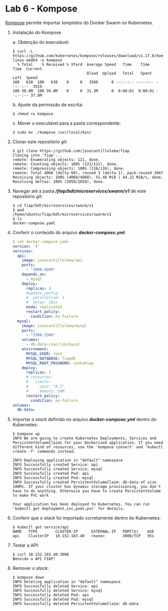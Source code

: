 # Lab 6 - Kompose

[Kompose](https://kompose.io/) permite importar *templates* do Docker Swarm no Kubernetes.
 
1. Instalação do Kompose

    a. Obtenção do executável:
    ```
    $ curl -L https://github.com/kubernetes/kompose/releases/download/v1.17.0/kompose-linux-amd64 -o kompose
      % Total    % Received % Xferd  Average Speed   Time    Time     Time  Current
                                     Dload  Upload   Total   Spent    Left  Speed
    100   630  100   630    0     0   3500      0 --:--:-- --:--:-- --:--:--  3519
    100 50.0M  100 50.0M    0     0  31.3M      0  0:00:01  0:00:01 --:--:-- 37.8M
    ```
    b. Ajuste da permissão de escrita:
    ```
    $ chmod +x kompose
    ```
    c. Mover o executável para a pasta correspondente:
    ```
    $ sudo mv ./kompose /usr/local/bin/
    ```

2. Clonar este repositório *git*:
    ```
    $ git clone https://github.com/josecastillolema/fiap
    Cloning into 'fiap'...
    remote: Enumerating objects: 121, done.
    remote: Counting objects: 100% (121/121), done.
    remote: Compressing objects: 100% (116/116), done.
    remote: Total 4068 (delta 60), reused 3 (delta 1), pack-reused 3947
    Receiving objects: 100% (4068/4068), 51.48 MiB | 44.22 MiB/s, done.
    Resolving deltas: 100% (2059/2059), done.
    ```

3. Navegar até a pasta ***/fiap/bdt/microservices/swarm/v1*** de este repositório *git*:
    ```
    $ cd fiap/bdt/microservices/swarm/v1
    $ pwd
    /home/ubuntu/fiap/bdt/microservices/swarm/v1
    $ ls
    docker-compose.yaml
    ```
    
4. Conferir o conteúdo do arquivo ***docker-compose.yml***:
    ```yaml
    $ cat docker-compose.yaml 
    version: '3'
    services:
      api:
        image: josecastillolema/api
        ports:
          - "3000:5000"
        depends_on:
          - mysql
        deploy:
          replicas: 3
          #update_config:
          #  parallelism: 1
          #  delay: 10is
          mode: replicated
          restart_policy:
            condition: on-failure
      mysql:
        image: josecastillolema/mysql
        ports:
          - "3306:3306"
        volumes:
          - db-data:/var/lib/mysql
        environment:
          MYSQL_USER: root
          MYSQL_DATABASE: fiapdb
          MYSQL_ROOT_PASSWORD: senhaFiap
        deploy:
          replicas: 1
          # resources:
          #   limits:
          #     cpus: "0.1"
          #     memory: 50M
          restart_policy:
            condition: on-failure
    volumes:
      db-data:
    ```

5. Importar o *stack* definido no arquivo ***docker-compose.yml*** dentro do Kubernetes:
    ```
    $ kompose up
    INFO We are going to create Kubernetes Deployments, Services and PersistentVolumeClaims for your Dockerized application. If you need different kind of resources, use the 'kompose convert' and 'kubectl create -f' commands instead. 

    INFO Deploying application in "default" namespace 
    INFO Successfully created Service: api            
    INFO Successfully created Service: mysql          
    INFO Successfully created Pod: api                
    INFO Successfully created Pod: mysql              
    INFO Successfully created PersistentVolumeClaim: db-data of size 100Mi. If your cluster has dynamic storage provisioning, you don't have to do anything. Otherwise you have to create PersistentVolume to make PVC work 

    Your application has been deployed to Kubernetes. You can run 'kubectl get deployment,svc,pods,pvc' for details.
    ```

6. Conferir que o *stack* foi importado corretamente dentro do Kubernetes:
    ```
    $ kubectl get service/api
    NAME   TYPE        CLUSTER-IP      EXTERNAL-IP   PORT(S)    AGE
    api    ClusterIP   10.152.183.40   <none>        3000/TCP   95s
    ```

7. Testar a API:
    ```
    $ curl 10.152.183.40:3000
    Benvido a API FIAP!
    ```
8. Remover o *stack*:
    ```
    $ kompose down
    INFO Deleting application in "default" namespace  
    INFO Successfully deleted Service: api            
    INFO Successfully deleted Service: mysql          
    INFO Successfully deleted Pod: api                
    INFO Successfully deleted Pod: mysql              
    INFO Successfully deleted PersistentVolumeClaim: db-data 
    ```
